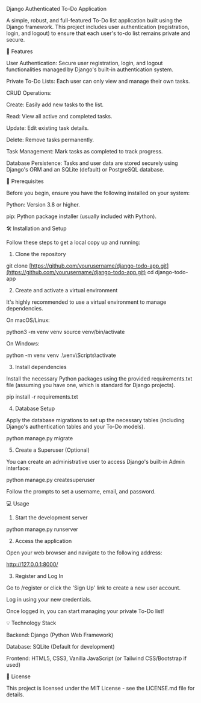 Django Authenticated To-Do Application

A simple, robust, and full-featured To-Do list application built using the Django framework. This project includes user authentication (registration, login, and logout) to ensure that each user's to-do list remains private and secure.

🌟 Features

User Authentication: Secure user registration, login, and logout functionalities managed by Django's built-in authentication system.

Private To-Do Lists: Each user can only view and manage their own tasks.

CRUD Operations:

Create: Easily add new tasks to the list.

Read: View all active and completed tasks.

Update: Edit existing task details.

Delete: Remove tasks permanently.

Task Management: Mark tasks as completed to track progress.

Database Persistence: Tasks and user data are stored securely using Django's ORM and an SQLite (default) or PostgreSQL database.

🚀 Prerequisites

Before you begin, ensure you have the following installed on your system:

Python: Version 3.8 or higher.

pip: Python package installer (usually included with Python).

🛠️ Installation and Setup

Follow these steps to get a local copy up and running:

1. Clone the repository

git clone [https://github.com/yourusername/django-todo-app.git](https://github.com/yourusername/django-todo-app.git)
cd django-todo-app


2. Create and activate a virtual environment

It's highly recommended to use a virtual environment to manage dependencies.

On macOS/Linux:

python3 -m venv venv
source venv/bin/activate


On Windows:

python -m venv venv
.\venv\Scripts\activate


3. Install dependencies

Install the necessary Python packages using the provided requirements.txt file (assuming you have one, which is standard for Django projects).

pip install -r requirements.txt


4. Database Setup

Apply the database migrations to set up the necessary tables (including Django's authentication tables and your To-Do models).

python manage.py migrate


5. Create a Superuser (Optional)

You can create an administrative user to access Django's built-in Admin interface:

python manage.py createsuperuser


Follow the prompts to set a username, email, and password.

💻 Usage

1. Start the development server

python manage.py runserver


2. Access the application

Open your web browser and navigate to the following address:

http://127.0.0.1:8000/

3. Register and Log In

Go to /register or click the 'Sign Up' link to create a new user account.

Log in using your new credentials.

Once logged in, you can start managing your private To-Do list!

💡 Technology Stack

Backend:  Django (Python Web Framework)

Database: SQLite (Default for development)

Frontend: HTML5, CSS3, Vanilla JavaScript (or Tailwind CSS/Bootstrap if used)

📄 License

This project is licensed under the MIT License - see the LICENSE.md file for details.
